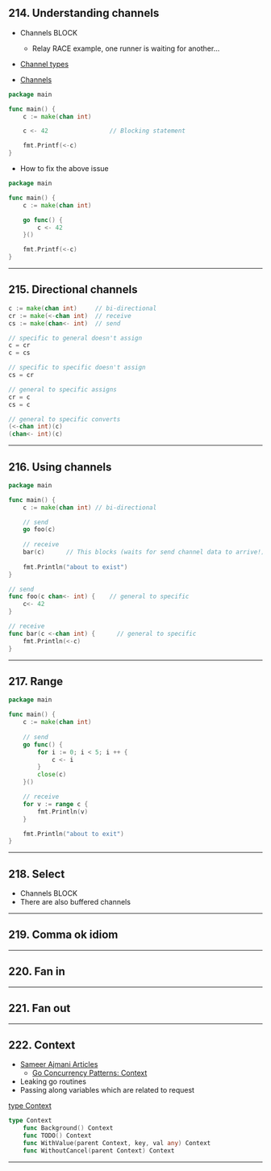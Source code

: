 ## 214. Understanding channels

* Channels BLOCK
    * Relay RACE example, one runner is waiting for another...

* [Channel types](https://go.dev/ref/spec#Channel_types)
* [Channels](https://go.dev/doc/effective_go#channels)

```go
package main

func main() {
    c := make(chan int)

    c <- 42                 // Blocking statement

    fmt.Printf(<-c)
}
```

* How to fix the above issue

```go
package main

func main() {
    c := make(chan int)

    go func() {
        c <- 42
    }()

    fmt.Printf(<-c)
}
```

***

## 215. Directional channels

```go
c := make(chan int)     // bi-directional
cr := make(<-chan int)  // receive
cs := make(chan<- int)  // send

// specific to general doesn't assign
c = cr
c = cs

// specific to specific doesn't assign
cs = cr

// general to specific assigns
cr = c
cs = c

// general to specific converts
(<-chan int)(c)
(chan<- int)(c)
```

***

## 216. Using channels

```go
package main

func main() {
    c := make(chan int) // bi-directional

    // send
    go foo(c)    
    
    // receive
    bar(c)      // This blocks (waits for send channel data to arrive!)
    
    fmt.Println("about to exist")
}

// send
func foo(c chan<- int) {    // general to specific
    c<- 42
}

// receive
func bar(c <-chan int) {      // general to specific
    fmt.Println(<-c)
}
```

***

## 217. Range

```go
package main

func main() {
    c := make(chan int)
    
    // send
    go func() {
        for i := 0; i < 5; i ++ {
            c <- i    
        }
        close(c)
    }()

    // receive 
    for v := range c {
        fmt.Println(v)
    }

    fmt.Println("about to exit")
}
```

***

## 218. Select

* Channels BLOCK
* There are also buffered channels

***

## 219. Comma ok idiom

***

## 220. Fan in

***

## 221. Fan out

***

## 222. Context

* [Sameer Ajmani Articles](https://ajmani.net/go/)
    * [Go Concurrency Patterns: Context](https://go.dev/blog/context)
* Leaking go routines
* Passing along variables which are related to request

[type Context](https://pkg.go.dev/context#Context)
```go
type Context
    func Background() Context
    func TODO() Context
    func WithValue(parent Context, key, val any) Context
    func WithoutCancel(parent Context) Context
```

***
